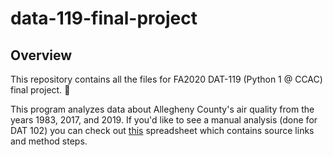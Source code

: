# data-119-final-project

## Overview 

This repository contains all the files for FA2020 DAT-119 (Python 1 @ CCAC) final project. :tada:

This program analyzes data about Allegheny County's air quality from the years 1983, 2017, and 2019. If you'd like to see a manual analysis (done for DAT 102) you can check out [this](https://docs.google.com/spreadsheets/d/1tRfFuJj9IN90HBUoOphV2PV7lWzA6rPJSaZ9pUjpBUQ/edit) spreadsheet which contains source links and method steps. 

